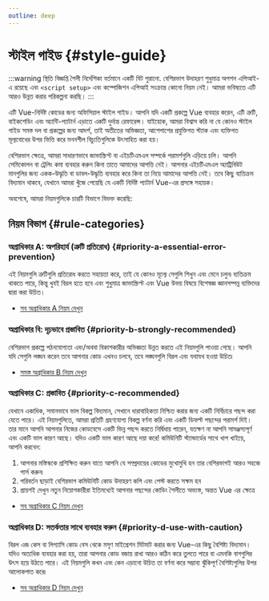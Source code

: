 ```yaml
---
outline: deep
---
```


# স্টাইল গাইড {#style-guide}

:::warning স্থিতি বিজ্ঞপ্তি
শৈলী নির্দেশিকা বর্তমানে একটি বিট পুরানো. বেশিরভাগ উদাহরণ শুধুমাত্র অপশন এপিআই-এ রয়েছে এবং `<script setup>` এবং কম্পোজিশন এপিআই সংক্রান্ত কোনো নিয়ম নেই। আমরা ভবিষ্যতে এটি আরও উন্নত করার পরিকল্পনা করছি।
:::

এটি Vue-নির্দিষ্ট কোডের জন্য অফিসিয়াল স্টাইল গাইড। আপনি যদি একটি প্রকল্পে Vue ব্যবহার করেন, এটি ত্রুটি, বাইকশেডিং এবং অ্যান্টি-প্যাটার্ন এড়াতে একটি দুর্দান্ত রেফারেন্স। যাইহোক, আমরা বিশ্বাস করি না যে কোনও স্টাইল গাইড সমস্ত দল বা প্রকল্পের জন্য আদর্শ, তাই অতীতের অভিজ্ঞতা, আশেপাশের প্রযুক্তিগত স্ট্যাক এবং ব্যক্তিগত মূল্যবোধের উপর ভিত্তি করে মননশীল বিচ্যুতিগুলিকে উৎসাহিত করা হয়।

বেশিরভাগ ক্ষেত্রে, আমরা সাধারণভাবে জাভাস্ক্রিপ্ট বা এইচটিএমএল সম্পর্কে পরামর্শগুলি এড়িয়ে চলি। আপনি সেমিকোলন বা ট্রেলিং কমা ব্যবহার করুন কিনা তাতে আমাদের আপত্তি নেই। আপনার এইচটিএমএল অ্যাট্রিবিউট মানগুলির জন্য একক-উদ্ধৃতি বা ডাবল-উদ্ধৃতি ব্যবহার করে কিনা তা নিয়ে আমাদের আপত্তি নেই। তবে কিছু ব্যতিক্রম বিদ্যমান থাকবে, যেখানে আমরা খুঁজে পেয়েছি যে একটি নির্দিষ্ট প্যাটার্ন Vue-এর প্রসঙ্গে সহায়ক।

অবশেষে, আমরা নিয়মগুলিকে চারটি বিভাগে বিভক্ত করেছি:

## নিয়ম বিভাগ {#rule-categories}

### অগ্রাধিকার A: অপরিহার্য (ত্রুটি প্রতিরোধ) {#priority-a-essential-error-prevention}

এই নিয়মগুলি ত্রুটিগুলি প্রতিরোধ করতে সহায়তা করে, তাই যে কোনও মূল্যে সেগুলি শিখুন এবং মেনে চলুন৷ ব্যতিক্রম থাকতে পারে, কিন্তু খুবই বিরল হতে হবে এবং শুধুমাত্র জাভাস্ক্রিপ্ট এবং Vue উভয় বিষয়ে বিশেষজ্ঞ জ্ঞানসম্পন্ন ব্যক্তিদের দ্বারা করা উচিত।

- [সব অগ্রাধিকার A নিয়ম দেখুন](./rules-essential)

### অগ্রাধিকার বি: দৃঢ়ভাবে প্রস্তাবিত {#priority-b-strongly-recommended}

বেশিরভাগ প্রকল্পে পঠনযোগ্যতা এবং/অথবা বিকাশকারীর অভিজ্ঞতা উন্নত করতে এই নিয়মগুলি পাওয়া গেছে। আপনি যদি সেগুলি লঙ্ঘন করেন তবে আপনার কোড এখনও চলবে, তবে লঙ্ঘনগুলি বিরল এবং যথাযথ হওয়া উচিত৷

- [সমস্ত অগ্রাধিকার B নিয়ম দেখুন](./rules-strongly-recommended)

### অগ্রাধিকার C: প্রস্তাবিত {#priority-c-recommended}

যেখানে একাধিক, সমানভাবে ভাল বিকল্প বিদ্যমান, সেখানে ধারাবাহিকতা নিশ্চিত করার জন্য একটি নির্বিচারে পছন্দ করা যেতে পারে। এই নিয়মগুলিতে, আমরা প্রতিটি গ্রহণযোগ্য বিকল্প বর্ণনা করি এবং একটি ডিফল্ট পছন্দের পরামর্শ দিই। তার মানে আপনি আপনার নিজের কোডবেসে একটি ভিন্ন পছন্দ করতে নির্দ্বিধায় পারেন, যতক্ষণ না আপনি সামঞ্জস্যপূর্ণ এবং একটি ভাল কারণ আছে। যদিও একটি ভাল কারণ আছে দয়া করে! কমিউনিটি স্ট্যান্ডার্ডের সাথে খাপ খাইয়ে, আপনি করবেন:

1. আপনার মস্তিস্ককে প্রশিক্ষিত করুন যাতে আপনি যে সম্প্রদায়ের কোডের মুখোমুখি হন তার বেশিরভাগই আরও সহজে পার্স করুন৷
2. পরিবর্তন ছাড়াই বেশিরভাগ কমিউনিটি কোড উদাহরণ কপি এবং পেস্ট করতে সক্ষম হন
3. প্রায়শই দেখুন নতুন নিয়োগকারীরা ইতিমধ্যেই আপনার পছন্দের কোডিং শৈলীতে অভ্যস্ত, অন্তত Vue এর ক্ষেত্রে

- [সব অগ্রাধিকার C নিয়ম দেখুন](./rules-recommended)

### অগ্রাধিকার D: সতর্কতার সাথে ব্যবহার করুন {#priority-d-use-with-caution}

বিরল এজ কেস বা লিগ্যাসি কোড বেস থেকে মসৃণ মাইগ্রেশন মিটমাট করার জন্য Vue-এর কিছু বৈশিষ্ট্য বিদ্যমান। যদিও অত্যধিক ব্যবহার করা হয়, তারা আপনার কোড বজায় রাখা আরও কঠিন করে তুলতে পারে বা এমনকি বাগগুলির উৎস হয়ে উঠতে পারে। এই নিয়মগুলি কখন এবং কেন এড়ানো উচিত তা বর্ণনা করে সম্ভাব্য ঝুঁকিপূর্ণ বৈশিষ্ট্যগুলির উপর আলোকপাত করে৷

- [সব অগ্রাধিকার D নিয়ম দেখুন](./rules-use-with-caution)
